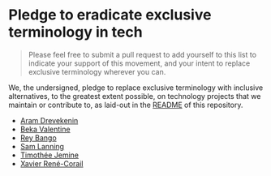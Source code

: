 # Pledge to eradicate exclusive terminology in tech

> Please feel free to submit a pull request to add yourself to this list
> to indicate your support of this movement,
> and your intent to replace exclusive terminology wherever you can.

We, the undersigned,
pledge to replace exclusive terminology with inclusive alternatives,
to the greatest extent possible,
on technology projects that we maintain or contribute to,
as laid-out in the [README](README.md) of this repository.

* [Aram Drevekenin](https://github.com/imsnif)
* [Beka Valentine](https://github.com/BekaValentine)
* [Rey Bango](https://github.com/reybango)
* [Sam Lanning](https://github.com/s0)
* [Timothée Jemine](https://github.com/wylarel)
* [Xavier René-Corail](https://github.com/xcorail)

<!-- Please sign in alphabetical order to reduce conflicts -->
